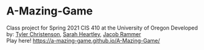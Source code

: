 # A-Mazing-Game

Class project for Spring 2021 CIS 410 at the University of Oregon
Developed by: [Tyler Christenson](https://github.com/tchrist7), [Sarah Heartley](https://github.com/sarahheartley), [Jacob Rammer](https://github.com/JacobRammer)  
Play here! https://a-mazing-game.github.io/A-Mazing-Game/
